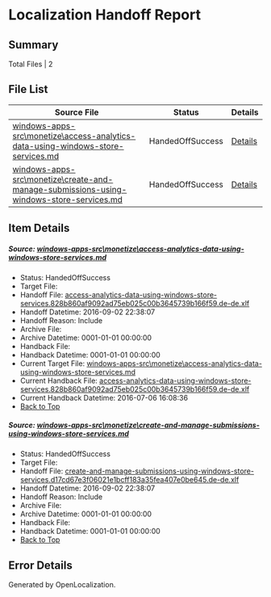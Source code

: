# <a name='report-top'></a> Localization Handoff Report

## Summary
 Total Files | 2

## File List
 Source File | Status | Details 
 ----------- | ------ | ------- 
 [windows-apps-src\monetize\access-analytics-data-using-windows-store-services.md](https://github.com/Microsoft/windows-apps/blob/47e0ac11178af98589e75cc562631c6904b40da4/windows-apps-src/monetize/access-analytics-data-using-windows-store-services.md) | HandedOffSuccess | [Details](#1293bb5beb927425928d832f887129263db5a8954719)
 [windows-apps-src\monetize\create-and-manage-submissions-using-windows-store-services.md](https://github.com/Microsoft/windows-apps/blob/47e0ac11178af98589e75cc562631c6904b40da4/windows-apps-src/monetize/create-and-manage-submissions-using-windows-store-services.md) | HandedOffSuccess | [Details](#0a566dfee8f7fe08c06ce4963435a70c30b1650d4743)

## Item Details
##### <a name='1293bb5beb927425928d832f887129263db5a8954719'></a> Source: [windows-apps-src\monetize\access-analytics-data-using-windows-store-services.md](https://github.com/Microsoft/windows-apps/blob/47e0ac11178af98589e75cc562631c6904b40da4/windows-apps-src/monetize/access-analytics-data-using-windows-store-services.md)
* Status: HandedOffSuccess
* Target File: 
* Handoff File: [access-analytics-data-using-windows-store-services.828b860af9092ad75eb025c00b3645739b166f59.de-de.xlf](https://github.com/Microsoft/WDG.handoff/blob/fff8dce378966a5516eb1a4d833ac8d69706a416/ol-handoff/Microsoft/windows-apps.de-de/master/access-analytics-data-using-windows-store-services.828b860af9092ad75eb025c00b3645739b166f59.de-de.xlf)
* Handoff Datetime: 2016-09-02 22:38:07
* Handoff Reason: Include
* Archive File: 
* Archive Datetime: 0001-01-01 00:00:00
* Handback File: 
* Handback Datetime: 0001-01-01 00:00:00
* Current Target File: [windows-apps-src\monetize\access-analytics-data-using-windows-store-services.md](https://github.com/Microsoft/windows-apps.de-de/blob/7a3dc4d5efb7b5518f9623c0a3ebf46436d26e72/windows-apps-src/monetize/access-analytics-data-using-windows-store-services.md)
* Current Handback File: [access-analytics-data-using-windows-store-services.828b860af9092ad75eb025c00b3645739b166f59.de-de.xlf](https://github.com/Microsoft/WDG.handback/blob/b6880abfd65d38457dda3929c963d918f070774a/ol-handback/Microsoft/windows-apps.de-de/master/access-analytics-data-using-windows-store-services.828b860af9092ad75eb025c00b3645739b166f59.de-de.xlf)
* Current Handback Datetime: 2016-07-06 16:08:36
* [Back to Top](#report-top)

##### <a name='0a566dfee8f7fe08c06ce4963435a70c30b1650d4743'></a> Source: [windows-apps-src\monetize\create-and-manage-submissions-using-windows-store-services.md](https://github.com/Microsoft/windows-apps/blob/47e0ac11178af98589e75cc562631c6904b40da4/windows-apps-src/monetize/create-and-manage-submissions-using-windows-store-services.md)
* Status: HandedOffSuccess
* Target File: 
* Handoff File: [create-and-manage-submissions-using-windows-store-services.d17cd67e3f06021e1bcff183a35fea407e0be645.de-de.xlf](https://github.com/Microsoft/WDG.handoff/blob/fff8dce378966a5516eb1a4d833ac8d69706a416/ol-handoff/Microsoft/windows-apps.de-de/master/create-and-manage-submissions-using-windows-store-services.d17cd67e3f06021e1bcff183a35fea407e0be645.de-de.xlf)
* Handoff Datetime: 2016-09-02 22:38:07
* Handoff Reason: Include
* Archive File: 
* Archive Datetime: 0001-01-01 00:00:00
* Handback File: 
* Handback Datetime: 0001-01-01 00:00:00
* [Back to Top](#report-top)


## Error Details

Generated by OpenLocalization.

